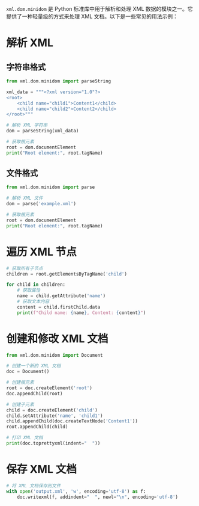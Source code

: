 `xml.dom.minidom` 是 Python 标准库中用于解析和处理 XML 数据的模块之一。它提供了一种轻量级的方式来处理 XML 文档。以下是一些常见的用法示例：

# 解析 XML

## 字符串格式

```python
from xml.dom.minidom import parseString

xml_data = """<?xml version="1.0"?>
<root>
    <child name="child1">Content1</child>
    <child name="child2">Content2</child>
</root>"""

# 解析 XML 字符串
dom = parseString(xml_data)

# 获取根元素
root = dom.documentElement
print("Root element:", root.tagName)
```

## 文件格式

```python
from xml.dom.minidom import parse

# 解析 XML 文件
dom = parse('example.xml')

# 获取根元素
root = dom.documentElement
print("Root element:", root.tagName)
```

# 遍历 XML 节点

```python
# 获取所有子节点
children = root.getElementsByTagName('child')

for child in children:
    # 获取属性
    name = child.getAttribute('name')
    # 获取文本内容
    content = child.firstChild.data
    print(f"Child name: {name}, Content: {content}")
```

# 创建和修改 XML 文档

```python
from xml.dom.minidom import Document

# 创建一个新的 XML 文档
doc = Document()

# 创建根元素
root = doc.createElement('root')
doc.appendChild(root)

# 创建子元素
child = doc.createElement('child')
child.setAttribute('name', 'child1')
child.appendChild(doc.createTextNode('Content1'))
root.appendChild(child)

# 打印 XML 文档
print(doc.toprettyxml(indent="  "))
```

# 保存 XML 文档

```python
# 将 XML 文档保存到文件
with open('output.xml', 'w', encoding='utf-8') as f:
    doc.writexml(f, addindent="  ", newl="\n", encoding='utf-8')
```
